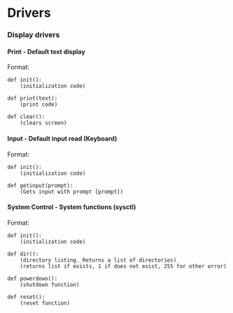 # Drivers
### Display drivers
#### Print - Default text display
Format:
```
def init():
    (initialization code)

def print(text):
    (print code)

def clear():
    (clears screen)
```

#### Input - Default input read (Keyboard)
Format:
```
def init():
    (initialization code)

def getinput(prompt):
    (Gets input with prompt [prompt])
```
#### System Control - System functions (sysctl)
Format:
```
def init():
    (initialization code)

def dir():
    (directory listing. Returns a list of directories)
    (returns list if exists, 1 if does not exist, 255 for other error)

def powerdown():
    (shutdown function)

def reset():
    (reset function)
```